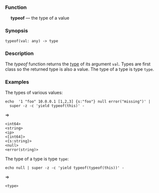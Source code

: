 ### Function

&emsp; **typeof** &mdash; the type of a value

### Synopsis

```
typeof(val: any) -> type
```

### Description

The _typeof_ function returns the [type](../../formats/zson.md#25-types) of
its argument `val`.  Types are first class so the returned type is
also a value.  The type of a type is type `type`.

### Examples

The types of various values:

```mdtest-command
echo  '1 "foo" 10.0.0.1 [1,2,3] {s:"foo"} null error("missing")' |
  super -z -c 'yield typeof(this)' -
```
=>
```mdtest-output
<int64>
<string>
<ip>
<[int64]>
<{s:string}>
<null>
<error(string)>
```
The type of a type is type `type`:
```mdtest-command
echo null | super -z -c 'yield typeof(typeof(this))' -
```
=>
```mdtest-output
<type>
```
